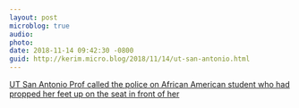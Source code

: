 ```yaml
---
layout: post
microblog: true
audio: 
photo: 
date: 2018-11-14 09:42:30 -0800
guid: http://kerim.micro.blog/2018/11/14/ut-san-antonio.html
---
```

[UT San Antonio Prof called the police on African American student who had propped her feet up on the seat in front of her](https://www.insidehighered.com/news/2018/11/14/ut-san-antonio-investigates-whether-student-escorted-out-class-having-feet-propped?utm_content=buffer2937e&utm_medium=social&utm_source=facebook&utm_campaign=IHEbuffer)
